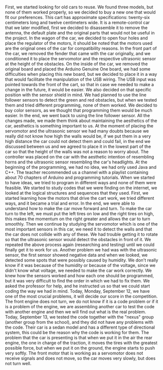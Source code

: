 First, we started looking for old cars to reuse. We found three models, but none of them worked properly, so we decided to buy a new one that would fit our preferences. This cart has approximate specifications: twenty-six centimeters long and twelve centimeters wide. It is a remote-control car that we later modified, first we decided to disassemble it to remove the antenna, the default plate and the original parts that would not be useful in the project. In the wagon of the car, we decided to open four holes and place the regulator of the motors, it should be noted that the motors used are the original ones of the car for compatibility reasons. In the front part of the car, we removed the fender that came with the car originally, and we conditioned it to place the servomotor and the respective ultrasonic sensor at the height of the obstacles. On the inside of the car, we removed the original board and placed the Arduino Genuine One board, we had some difficulties when placing this new board, but we decided to place it in a way that would facilitate the manipulation of the USB wiring. The USB input was pointed towards the front of the cart, so that in case we needed to make a change in the future, it would be easier. We also decided on that specific position with the sensor shield in mind. We had planned to use the line follower sensors to detect the green and red obstacles, but when we tested them and tried different programming, none of them worked. We decided to buy color sensors, as we thought that programming them would be much easier. In the end, we went back to using the line follower sensor. All the changes made, we made them think about maintaining the aesthetics of the car, aesthetics is something important to us. At the moment of placing the servomotor and the ultrasonic sensor we had many doubts because we really did not know how high the walls would be, if we put them in a very high distance the car could not detect them and could fail, in the end we discussed between us and we agreed to place it in the lowest part of the car so that the height of the walls was not a reason to worry about. The controller was placed on the car with the aesthetic intention of resembling horns and the ultrasonic sensor resembling the car's headlights.
At the beginning of the programming, we had no idea, we had only used Java and C++. The teacher recommended us a channel with a playlist containing about 70 chapters of Arduino and programming tutorials. When we started to have ideas, we tried to program in different ways and none of them were feasible. We started to study codes that we were finding on the internet, we looked at the logical structures and sequences that they used. First, we started learning how the motors that drive the cart work, we tried different ways, and it became a trial and error. In the end, we were able to understand how to make the car move forward and turn. To make the car turn to the left, we must put the left tires on low and the right tires on high, this makes the momentum on the right greater and allows the car to turn smoothly. Then we continue by studying the servomotor which is one of the most important sensors in this car, we need it to detect the walls and that the car does not collide with any of these. We had trouble getting it to rotate so that the ultrasonic sensor would detect the obstacles in front of it. We repeated the above process again (researching and testing) until we could finally get it to work for us. Another problem we had was with the ultrasonic sensor, the first sensor showed negative data and when we looked, we detected some spots that were possibly caused by humidity. We don't really know if it was because of the humidity or because of the voltage, since we didn't know what voltage, we needed to make the car work correctly. We knew how the sensors worked and how each one should be programmed, but it was very difficult to find the order in which we had to fix them. We asked the professor for help, and he instructed us so that we could start coding the way we had in mind. Today, Monday, September 12, we have one of the most crucial problems, it will decide our score in the competition. The front engine does not turn, we do not know if it is a code problem or if it is a problem of the engine, we are assembling another car to test the code with another engine and then we will find out what is the real problem. Today, September 13, we tested the code together with the "nexus" group (another group from the school), and they did not have any problems with the code. Their car is a sedan model and has a different type of directional system, this could be the reason why the code is working for them. The problem that the car is presenting is that when we put it in the air the rear engine, the one in charge of the traction, it moves the tires with the greatest possible force, but when we put it on the ground, the engine starts to push very softly. The front motor that is working as a servomotor does not receive signals and does not move, so the car moves very slowly, but does not turn well.


